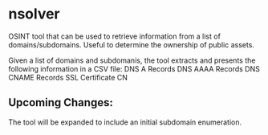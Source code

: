 # nsolver
OSINT tool that can be used to retrieve information from a list of domains/subdomains. Useful to determine the ownership of public assets. 

Given a list of domains and subdomanis, the tool extracts and presents the following information in a CSV file:
DNS A Records
DNS AAAA Records
DNS CNAME Records
SSL Certificate CN

## Upcoming Changes:
The tool will be expanded to include an initial subdomain enumeration. 

